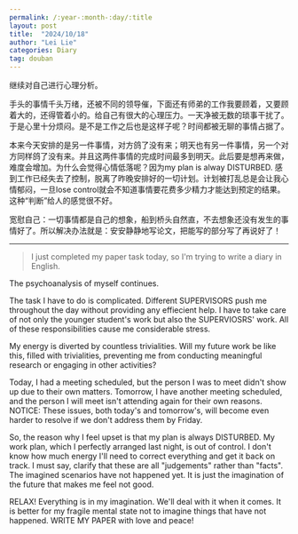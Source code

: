```yaml
---
permalink: /:year-:month-:day/:title
layout: post
title:  "2024/10/18"
author: "Lei Lie"
categories: Diary
tag: douban
---
```


继续对自己进行心理分析。

手头的事情千头万绪，还被不同的领导催，下面还有师弟的工作我要顾着，又要顾着大的，还得管着小的。给自己有很大的心理压力。一天净被无数的琐事干扰了。于是心里十分烦闷。是不是工作之后也是这样子呢？时间都被无聊的事情占据了。

本来今天安排的是另一件事情，对方鸽了没有来；明天也有另一件事情，另一个对方同样鸽了没有来。并且这两件事情的完成时间最多到明天。此后要是想再来做，难度会增加。为什么会觉得心情低落呢？因为my plan is alway DISTURBED. 感到工作已经失去了控制，脱离了昨晚安排好的一切计划。计划被打乱总是会让我心情郁闷，一旦lose control就会不知道事情要花费多少精力才能达到预定的结果。这种“判断”给人的感觉很不好。

宽慰自己：一切事情都是自己的想象，船到桥头自然直，不去想象还没有发生的事情好了。所以解决办法就是：安安静静地写论文，把能写的部分写了再说好了！

---

> I just completed my paper task today, so I'm trying to write a diary in English.

The psychoanalysis of myself continues.

The task I have to do is complicated. Different SUPERVISORS push me throughout the day without providing any effiecient help. I have to take care of not only the younger student's work but also the SUPERVIOSRS' work. All of these responsibilities cause me considerable stress.

My energy is diverted by countless trivialities. Will my future work be like this, filled with trivialities, preventing me from conducting meaningful research or engaging in other activities?

Today, I had a meeting scheduled, but the person I was to meet didn't show up due to their own matters. Tomorrow, I have another meeting scheduled, and the person I will meet isn't attending again for their own reasons. NOTICE: These issues, both today's and tomorrow's, will become even harder to resolve if we don't address them by Friday.

So, the reason why I feel upset is that my plan is always DISTURBED. My work plan, which I perfectly arranged last night, is out of control. I don't know how much energy I'll need to correct everything and get it back on track. I must say, clarify that these are all "judgements" rather than "facts". The imagined scenarios have not happened yet. It is just the imagination of the future that makes me feel not good. 

RELAX! Everything is in my imagination. We'll deal with it when it comes. It is better for my fragile mental state not to imagine things that have not happened. WRITE MY PAPER with love and peace!